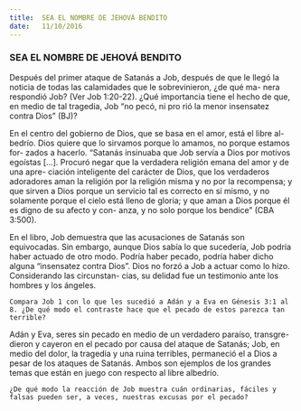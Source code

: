 ```yaml
---
title:  SEA EL NOMBRE DE JEHOVÁ BENDITO
date:   11/10/2016
---
```


### SEA EL NOMBRE DE JEHOVÁ BENDITO

Después del primer ataque de Satanás a Job, después de que le llegó la noticia de todas las calamidades que le sobrevinieron, ¿de qué ma- nera respondió Job? (Ver Job 1:20-22). ¿Qué importancia tiene el hecho de que, en medio de tal tragedia, Job “no pecó, ni pro rió la menor insensatez contra Dios” (BJ)?

En el centro del gobierno de Dios, que se basa en el amor, está el libre al- bedrío. Dios quiere que lo sirvamos porque lo amamos, no porque estamos for- zados a hacerlo. “Satanás insinuaba que Job servía a Dios por motivos egoístas [...]. Procuró negar que la verdadera religión emana del amor y de una apre- ciación inteligente del carácter de Dios, que los verdaderos adoradores aman la religión por la religión misma y no por la recompensa; y que sirven a Dios porque un servicio tal es correcto en sí mismo, y no solamente porque el cielo está lleno de gloria; y que aman a Dios porque él es digno de su afecto y con-  anza, y no solo porque los bendice” (CBA 3:500).

En el libro, Job demuestra que las acusaciones de Satanás son equivocadas. Sin embargo, aunque Dios sabía lo que sucedería, Job podría haber actuado de otro modo. Podría haber pecado, podría haber dicho alguna “insensatez contra Dios”. Dios no forzó a Job a actuar como lo hizo. Considerando las circunstan- cias, su  delidad fue un testimonio ante los hombres y los ángeles.

```Compara Job 1 con lo que les sucedió a Adán y a Eva en Génesis 3:1 al 8. ¿De qué modo el contraste hace que el pecado de estos parezca tan terrible?```

Adán y Eva, seres sin pecado en medio de un verdadero paraíso, transgre- dieron y cayeron en el pecado por causa del ataque de Satanás; Job, en medio del dolor, la tragedia y una ruina terribles, permaneció  el a Dios a pesar de los ataques de Satanás. Ambos son ejemplos de los grandes temas que están en juego con respecto al libre albedrío.

```¿De qué modo la reacción de Job muestra cuán ordinarias, fáciles y falsas pueden ser, a veces, nuestras excusas por el pecado?```
